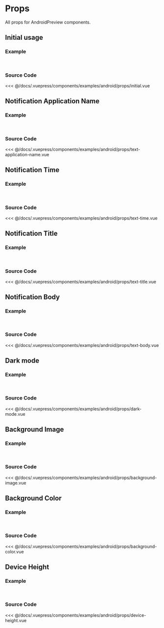 # Props

All props for AndroidPreview components.

## Initial usage

### Example
<br>

<Demo componentName="examples/android/props/initial" />

### Source Code

<SourceCode>

<<< @/docs/.vuepress/components/examples/android/props/initial.vue

</SourceCode>


## Notification Application Name

### Example

<br>

<Demo componentName="examples/android/props/text-application-name" />

### Source Code

<SourceCode>

<<< @/docs/.vuepress/components/examples/android/props/text-application-name.vue

</SourceCode>


## Notification Time

### Example

<br>

<Demo componentName="examples/android/props/text-time" />

### Source Code

<SourceCode>

<<< @/docs/.vuepress/components/examples/android/props/text-time.vue

</SourceCode>


## Notification Title

### Example

<br>

<Demo componentName="examples/android/props/text-title" />

### Source Code

<SourceCode>

<<< @/docs/.vuepress/components/examples/android/props/text-title.vue

</SourceCode>


## Notification Body

### Example

<br>

<Demo componentName="examples/android/props/text-body" />

### Source Code

<SourceCode>

<<< @/docs/.vuepress/components/examples/android/props/text-body.vue

</SourceCode>


## Dark mode

### Example

<br>

<Demo componentName="examples/android/props/dark-mode" />

### Source Code

<SourceCode>

<<< @/docs/.vuepress/components/examples/android/props/dark-mode.vue

</SourceCode>


## Background Image

### Example

<br>

<Demo componentName="examples/android/props/background-image" />

### Source Code

<SourceCode>

<<< @/docs/.vuepress/components/examples/android/props/background-image.vue

</SourceCode>


## Background Color

### Example

<br>

<Demo componentName="examples/android/props/background-color" />

### Source Code

<SourceCode>

<<< @/docs/.vuepress/components/examples/android/props/background-color.vue

</SourceCode>


## Device Height

### Example

<br>

<Demo componentName="examples/android/props/device-height" />

### Source Code

<SourceCode>

<<< @/docs/.vuepress/components/examples/android/props/device-height.vue

</SourceCode>
